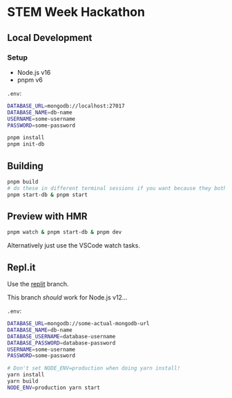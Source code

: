 # STEM Week Hackathon

## Local Development

### Setup

- Node.js v16
- pnpm v6

`.env`:

```sh
DATABASE_URL=mongodb://localhost:27017
DATABASE_NAME=db-name
USERNAME=some-username
PASSWORD=some-password
```

```sh
pnpm install
pnpm init-db
```

## Building

```sh
pnpm build
# do these in different terminal sessions if you want because they both log stuff
pnpm start-db & pnpm start
```

## Preview with HMR

```sh
pnpm watch & pnpm start-db & pnpm dev
```

Alternatively just use the VSCode watch tasks.

## Repl.it

Use the [replit](https://github.com/cherryblossom000/nurse-joy-hackathon/tree/replit)
branch.

This branch *should* work for Node.js v12...

`.env`:

```sh
DATABASE_URL=mongodb://some-actual-mongodb-url
DATABASE_NAME=db-name
DATABASE_USERNAME=database-username
DATABASE_PASSWORD=database-password
USERNAME=some-username
PASSWORD=some-password
```

```sh
# Don't set NODE_ENV=production when doing yarn install!
yarn install
yarn build
NODE_ENV=production yarn start
```
